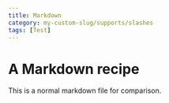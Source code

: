 ```yaml
---
title: Markdown
category: my-custom-slug/supports/slashes
tags: [Test]
---
```


# A Markdown recipe

This is a normal markdown file for comparison.
